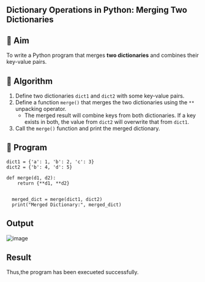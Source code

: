 ## Dictionary Operations in Python: Merging Two Dictionaries

## 🎯 Aim
To write a Python program that merges **two dictionaries** and combines their key-value pairs.

## 🧠 Algorithm
1. Define two dictionaries `dict1` and `dict2` with some key-value pairs.
2. Define a function `merge()` that merges the two dictionaries using the `**` unpacking operator.
   - The merged result will combine keys from both dictionaries. If a key exists in both, the value from `dict2` will overwrite that from `dict1`.
3. Call the `merge()` function and print the merged dictionary.

## 🧾 Program
    dict1 = {'a': 1, 'b': 2, 'c': 3}
    dict2 = {'b': 4, 'd': 5}
   
    def merge(d1, d2):
        return {**d1, **d2}  


      merged_dict = merge(dict1, dict2)
      print("Merged Dictionary:", merged_dict)


## Output
![image](https://github.com/user-attachments/assets/8dbd4d45-e419-4d21-877c-95e7bd8c0e20)



## Result
Thus,the program has been execueted successfully.
